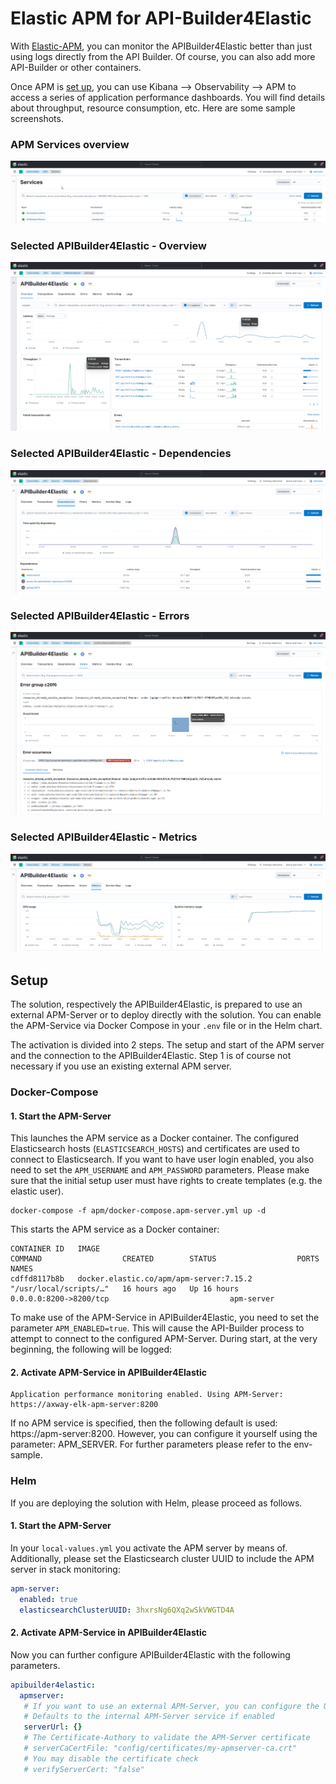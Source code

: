 # Elastic APM for API-Builder4Elastic

With [Elastic-APM](https://www.elastic.co/observability/application-performance-monitoring), you can monitor the 
APIBuilder4Elastic better than just using logs directly from the API Builder. Of course, you can also add 
more API-Builder or other containers.  

Once APM is [set up](#setup), you can use Kibana --> Observability --> APM to access a series of application performance 
dashboards. You will find details about throughput, resource consumption, etc. Here are some sample screenshots.

### APM Services overview   
![APM-Services overview](../imgs/apm/1_apm-services.png)

### Selected APIBuilder4Elastic - Overview
![Service API-Builder4Elastic overview](../imgs/apm/2_apm-apibuilder4elastic-overview.png)

### Selected APIBuilder4Elastic - Dependencies
![Service API-Builder4Elastic dependencies](../imgs/apm/3_apm-apibuilder4elastic-dependencies.png)

### Selected APIBuilder4Elastic - Errors
![Service API-Builder4Elastic errors](../imgs/apm/4_apm-apibuilder4elastic-errors.png)

### Selected APIBuilder4Elastic - Metrics
![Service API-Builder4Elastic metrics](../imgs/apm/5_apm-apibuilder4elastic-metrics.png)

## Setup

The solution, respectively the APIBuilder4Elastic, is prepared to use an external APM-Server or to deploy 
directly with the solution. You can enable the APM-Service via Docker Compose in your `.env` file or in the Helm chart.

The activation is divided into 2 steps. The setup and start of the APM server and the connection to the 
APIBuilder4Elastic. Step 1 is of course not necessary if you use an existing external APM server.

### Docker-Compose

#### 1. Start the APM-Server

This launches the APM service as a Docker container. The configured Elasticsearch hosts (`ELASTICSEARCH_HOSTS`) 
and certificates are used to connect to Elasticsearch. If you want to have user login enabled, you also need to 
set the `APM_USERNAME` and `APM_PASSWORD` parameters. Please make sure that the initial setup user must have 
rights to create templates (e.g. the elastic user).

```
docker-compose -f apm/docker-compose.apm-server.yml up -d
```

This starts the APM service as a Docker container:  
```
CONTAINER ID   IMAGE                                                  COMMAND                  CREATED        STATUS                  PORTS                                            NAMES
cdffd8117b8b   docker.elastic.co/apm/apm-server:7.15.2                "/usr/local/scripts/…"   16 hours ago   Up 16 hours             0.0.0.0:8200->8200/tcp                           apm-server
```

To make use of the APM-Service in APIBuilder4Elastic, you need to set the parameter `APM_ENABLED=true`. This will cause the 
API-Builder process to attempt to connect to the configured APM-Server. During start, at the very beginning, the following will be logged: 

#### 2. Activate APM-Service in APIBuilder4Elastic

```
Application performance monitoring enabled. Using APM-Server: https://axway-elk-apm-server:8200
```
If no APM service is specified, then the following default is used: https://apm-server:8200. However, you can configure 
it yourself using the parameter: APM_SERVER. For further parameters please refer to the env-sample.

### Helm

If you are deploying the solution with Helm, please proceed as follows.

#### 1. Start the APM-Server

In your `local-values.yml` you activate the APM server by means of. Additionally, please set the Elasticsearch cluster UUID to 
include the APM server in stack monitoring:  

```yaml
apm-server:
  enabled: true
  elasticsearchClusterUUID: 3hxrsNg6QXq2wSkVWGTD4A
 ```
 
 #### 2. Activate APM-Service in APIBuilder4Elastic
 
 Now you can further configure APIBuilder4Elastic with the following parameters. 
 
 ```yaml
 apibuilder4elastic:
   apmserver:
    # If you want to use an external APM-Server, you can configure the URL here. 
    # Defaults to the internal APM-Server service if enabled
    serverUrl: {}
    # The Certificate-Authory to validate the APM-Server certificate
    # serverCaCertFile: "config/certificates/my-apmserver-ca.crt"
    # You may disable the certificate check
    # verifyServerCert: "false"
 ```
